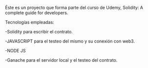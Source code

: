 
Éste es un proyecto que forma parte del curso de Udemy, Solidity: A complete guide for developers.

Tecnologías empleadas:

-Solidity para escribir el contrato.

-JAVASCRIPT para el testeo del mismo y su conexión con web3. 

-NODE JS

-Ganache para el servidor local y el testeo del contrato. 
